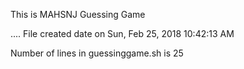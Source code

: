 This is MAHSNJ Guessing Game 

....
 File created date on Sun, Feb 25, 2018 10:42:13 AM 

 Number of lines in guessinggame.sh is  25
